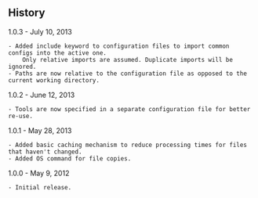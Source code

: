 ## History

1.0.3 - July 10, 2013

	- Added include keyword to configuration files to import common configs into the active one.
		Only relative imports are assumed. Duplicate imports will be ignored.
	- Paths are now relative to the configuration file as opposed to the current working directory.

1.0.2 - June 12, 2013

	- Tools are now specified in a separate configuration file for better re-use.

1.0.1 - May 28, 2013

	- Added basic caching mechanism to reduce processing times for files that haven't changed.
	- Added OS command for file copies.

1.0.0 - May 9, 2012

	- Initial release.
